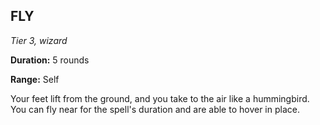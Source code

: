## FLY

_Tier 3, wizard_

**Duration:** 5 rounds

**Range:** Self

Your feet lift from the ground, and you take to the air like a hummingbird. You can fly near for the spell's duration and are able to hover in place.

